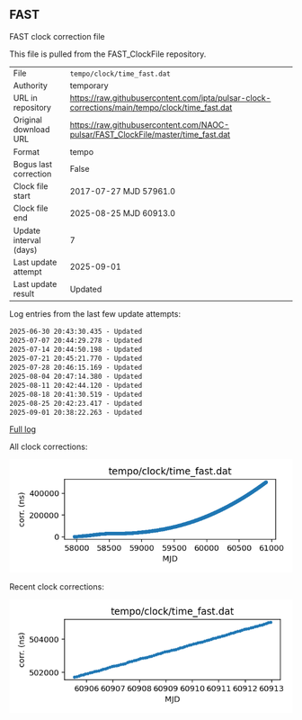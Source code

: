 
## FAST

FAST clock correction file

This file is pulled from the FAST_ClockFile repository.

|     |     |
|:--- |:--- |
| File | `tempo/clock/time_fast.dat` |
| Authority | temporary |
| URL in repository | <https://raw.githubusercontent.com/ipta/pulsar-clock-corrections/main/tempo/clock/time_fast.dat> |
| Original download URL | <https://raw.githubusercontent.com/NAOC-pulsar/FAST_ClockFile/master/time_fast.dat> |
| Format | tempo |
| Bogus last correction | False |
| Clock file start | 2017-07-27 MJD 57961.0 |
| Clock file end | 2025-08-25 MJD 60913.0 |
| Update interval (days) | 7 |
| Last update attempt | 2025-09-01 |
| Last update result | Updated |

Log entries from the last few update attempts:
```
2025-06-30 20:43:30.435 - Updated
2025-07-07 20:44:29.278 - Updated
2025-07-14 20:44:50.198 - Updated
2025-07-21 20:45:21.770 - Updated
2025-07-28 20:46:15.169 - Updated
2025-08-04 20:47:14.380 - Updated
2025-08-11 20:42:44.120 - Updated
2025-08-18 20:41:30.519 - Updated
2025-08-25 20:42:23.417 - Updated
2025-09-01 20:38:22.263 - Updated
```
[Full log](https://raw.githubusercontent.com/ipta/pulsar-clock-corrections/main/log/tempo/clock/time_fast.dat.log)


All clock corrections:

![plot of all clock corrections](time_fast.dat.png "All corrections")

Recent clock corrections:

![plot of recent clock corrections](time_fast.dat.short.png "Recent corrections")


